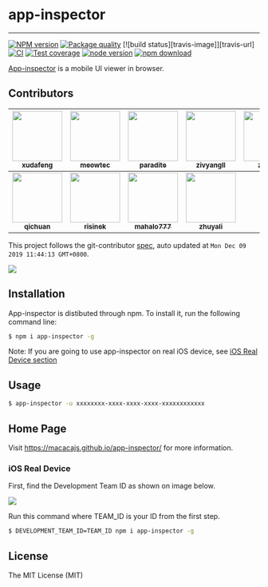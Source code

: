 # app-inspector

---

[![NPM version][npm-image]][npm-url]
[![Package quality][quality-image]][quality-url]
[![build status][travis-image]][travis-url]
[![CI][CI-image]][CI-url]
[![Test coverage][coveralls-image]][coveralls-url]
[![node version][node-image]][node-url]
[![npm download][download-image]][download-url]

[npm-image]: https://img.shields.io/npm/v/app-inspector.svg
[npm-url]: https://npmjs.org/package/app-inspector
[quality-image]: https://packagequality.com/shield/app-inspector.svg
[quality-url]: https://packagequality.com/#?package=app-inspector
[CI-image]: https://github.com/macacajs/app-inspector/actions/workflows/ci.yml/badge.svg
[CI-url]: https://github.com/macacajs/app-inspector/actions/workflows/ci.yml
[coveralls-image]: https://img.shields.io/coveralls/macacajs/app-inspector.svg
[coveralls-url]: https://coveralls.io/r/macacajs/app-inspector?branch=master
[node-image]: https://img.shields.io/badge/node.js-%3E=_8-green.svg
[node-url]: http://nodejs.org/download/
[download-image]: https://img.shields.io/npm/dm/app-inspector.svg
[download-url]: https://npmjs.org/package/app-inspector

[App-inspector](//macacajs.github.io/app-inspector/) is a mobile UI viewer in browser.

<!-- GITCONTRIBUTOR_START -->

## Contributors

|[<img src="https://avatars1.githubusercontent.com/u/1011681?v=4" width="100px;"/><br/><sub><b>xudafeng</b></sub>](https://github.com/xudafeng)<br/>|[<img src="https://avatars3.githubusercontent.com/u/4006436?v=4" width="100px;"/><br/><sub><b>meowtec</b></sub>](https://github.com/meowtec)<br/>|[<img src="https://avatars3.githubusercontent.com/u/1209810?v=4" width="100px;"/><br/><sub><b>paradite</b></sub>](https://github.com/paradite)<br/>|[<img src="https://avatars1.githubusercontent.com/u/11460601?v=4" width="100px;"/><br/><sub><b>zivyangll</b></sub>](https://github.com/zivyangll)<br/>|[<img src="https://avatars1.githubusercontent.com/u/1044425?v=4" width="100px;"/><br/><sub><b>ziczhu</b></sub>](https://github.com/ziczhu)<br/>|[<img src="https://avatars0.githubusercontent.com/u/4576123?v=4" width="100px;"/><br/><sub><b>CodeToSurvive1</b></sub>](https://github.com/CodeToSurvive1)<br/>|
| :---: | :---: | :---: | :---: | :---: | :---: |
[<img src="https://avatars2.githubusercontent.com/u/410850?v=4" width="100px;"/><br/><sub><b>qichuan</b></sub>](https://github.com/qichuan)<br/>|[<img src="https://avatars0.githubusercontent.com/u/12913557?v=4" width="100px;"/><br/><sub><b>risinek</b></sub>](https://github.com/risinek)<br/>|[<img src="https://avatars3.githubusercontent.com/u/18494563?v=4" width="100px;"/><br/><sub><b>mahalo777</b></sub>](https://github.com/mahalo777)<br/>|[<img src="https://avatars3.githubusercontent.com/u/15025212?v=4" width="100px;"/><br/><sub><b>zhuyali</b></sub>](https://github.com/zhuyali)<br/>

This project follows the git-contributor [spec](https://github.com/xudafeng/git-contributor), auto updated at `Mon Dec 09 2019 11:44:13 GMT+0800`.

<!-- GITCONTRIBUTOR_END -->

![](https://macacajs.github.io/app-inspector/assets/7dfcf2f7gw1f77ev6csw5g20s50iwe81.gif)

## Installation

App-inspector is distibuted through npm. To install it, run the following command line:

```bash
$ npm i app-inspector -g
```

Note: If you are going to use app-inspector on real iOS device, see [iOS Real Device section](#ios-real-device)

## Usage

```bash
$ app-inspector -u xxxxxxxx-xxxx-xxxx-xxxx-xxxxxxxxxxxx
```

## Home Page

Visit https://macacajs.github.io/app-inspector/ for more information.

### iOS Real Device

First, find the Development Team ID as shown on image below.

![](https://macacajs.github.io/app-inspector/assets/6d308bd9gy1fg7cnt9hf6j20t70h7782.jpg)

Run this command where TEAM_ID is your ID from the first step.

```bash
$ DEVELOPMENT_TEAM_ID=TEAM_ID npm i app-inspector -g
```

## License

The MIT License (MIT)
